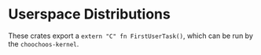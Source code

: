 # Userspace Distributions

These crates export a `extern "C" fn FirstUserTask()`, which can be run by the `choochoos-kernel`.
